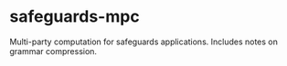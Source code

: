 # safeguards-mpc
Multi-party computation for safeguards applications. Includes notes on grammar compression.
